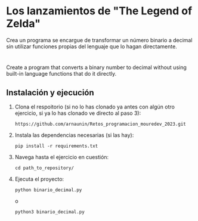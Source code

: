 # Los lanzamientos de "The Legend of Zelda"

Crea un programa se encargue de transformar un número binario a decimal sin utilizar funciones propias del lenguaje que lo hagan directamente.

#

Create a program that converts a binary number to decimal without using built-in language functions that do it directly.

## Instalación y ejecución
1. Clona el respoitorio (si no lo has clonado ya antes con algún otro ejercicio, si ya lo has clonado ve directo al paso 3):
   ```
   https://github.com/arnaunin/Retos_programacion_mouredev_2023.git
   ```
2. Instala las dependencias necesarias (si las hay):
   ```
   pip install -r requirements.txt
   ```
3. Navega hasta el ejercicio en cuestión:
   ```
   cd path_to_repository/
   ```
4. Ejecuta el proyecto:
   ```
   python binario_decimal.py
   ```
   o
   ```
   python3 binario_decimal.py